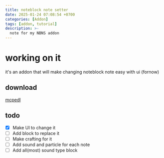 ```yaml
---
title: noteblock note setter
date: 2025-01-24 07:08:54 +0700
categories: [Addon]
tags: [addon, tutorial]
description: >-
  note for my NBNS addon
---
```


# working on it

it's an addon that will make changing noteblock note easy with ui (fornow)

## **download**

[mcpedl](https://mcpedl.com/noteblock-setter/)

## **todo**

- [x] Make UI to change it
- [ ] Add block to replace it
- [ ] Make crafting for it
- [ ] Add sound and particle for each note
- [ ] Add all(most) sound type block
